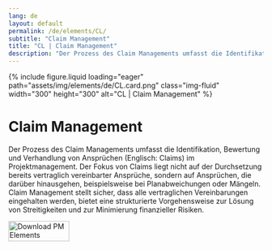 ```yaml
---
lang: de
layout: default
permalink: /de/elements/CL/
subtitle: "Claim Management"
title: "CL | Claim Management"
description: "Der Prozess des Claim Managements umfasst die Identifikation, Bewertung und Verhandlung von Ansprüchen (Englisch: Claims) im Projektmanagement. Der Fokus von Claims liegt nicht auf der Durchsetzung bereits vertraglich vereinbarter Ansprüche, sondern auf Ansprüchen, die darüber hinausgehen, beispielsweise bei Planabweichungen oder Mängeln. Claim Management stellt sicher, dass alle vertraglichen Vereinbarungen eingehalten werden, bietet eine strukturierte Vorgehensweise zur Lösung von Streitigkeiten und zur Minimierung finanzieller Risiken."
---
```


{% include figure.liquid loading="eager" path="assets/img/elements/de/CL.card.png" class="img-fluid" width="300" height="300" alt="CL | Claim Management" %}

# Claim Management

Der Prozess des Claim Managements umfasst die Identifikation, Bewertung und Verhandlung von Ansprüchen (Englisch: Claims) im Projektmanagement. Der Fokus von Claims liegt nicht auf der Durchsetzung bereits vertraglich vereinbarter Ansprüche, sondern auf Ansprüchen, die darüber hinausgehen, beispielsweise bei Planabweichungen oder Mängeln. Claim Management stellt sicher, dass alle vertraglichen Vereinbarungen eingehalten werden, bietet eine strukturierte Vorgehensweise zur Lösung von Streitigkeiten und zur Minimierung finanzieller Risiken.

<a href="https://apps.apple.com/app/apple-store/id6738084498?pt=127441684&ct=website&mt=8">
  <img src="{{ "assets/img/en/appstore.png" | relative_url }}" width="120" height="40" alt="Download PM Elements">
</a>
